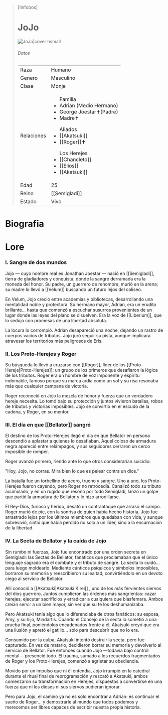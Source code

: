 
> [!infobox]
> # JoJo
> ![JoJo|cover hsmall](https://static.wikitide.net/deathbattlewiki/5/55/Portrait.jonathanjoestar.png)
> ###### Datos
> |||
> | ---- | ---- |
> | Raza | Humano |
> | Genero | Masculino |
> | Clase | Monje |
> |Relaciones| <ul>Familia<li>Adrian (Medio Hermano)</li><li>George Joestar✝(Padre)</li><li>Madre✝</li></ul><ul>Aliados <li>[[Akatsuki]]</li><li>[[Roger]]✝️</li></ul><ul> Los Herejes <li>[[Chancleto]]</li><li>[[Elios]]</li><li>[[Akatsuki]]</li></ul>|
> |Edad| 25 |
> |Reino| [[Semigladi]]|
> |Estado| Vivo|

# Biografia

# Lore
### I. Sangre de dos mundos
Jojo — cuyo nombre real es Jonathan Joestar — nació en [[Semigladi]], tierra de gladiadores y conquista, donde la sangre derramada era la moneda del honor. Su padre, un guerrero de renombre, murió en la arena; su madre lo llevó a [[Velum]] buscando un futuro lejos del coliseo.

En Velum, Jojo creció entre academias y bibliotecas, desarrollando una mentalidad noble y protectora. Su hermano mayor, Adrian, era un erudito brillante… hasta que comenzó a escuchar susurros provenientes de un lugar donde las leyes del plano se disuelven. Era la voz de [[Liberium]], que lo sedujo con promesas de una libertad absoluta.

La locura lo corrompió. Adrian desapareció una noche, dejando un rastro de cuerpos vacíos de tributos. Jojo juró seguir su pista, aunque implicara atravesar los territorios más peligrosos de Eris.

### II. Los Proto-Herejes y Roger
Su búsqueda lo llevó a cruzarse con [[Roger]], líder de los [[Proto-Hereje|Proto-Herejes]]: un grupo de los primeros que desafiaron la lógica de los tributos. Roger era un hombre de voz imponente y espíritu indomable, famoso porque su marca ardía como un sol y su risa resonaba más que cualquier campana de victoria.

Roger reconoció en Jojo la mezcla de honor y fuerza que un verdadero hereje necesita. Lo tomó bajo su protección y juntos vivieron batallas, robos de tributos y victorias imposibles. Jojo se convirtió en el escudo de la cadena, y Roger, en su mentor.

### III. El día en que [[Bellator]] sangró
El destino de los Proto-Herejes llegó el día en que Bellator en persona descendió a aplastar a quienes lo desafiaban. Aquel coloso de armadura negra apareció entre relámpagos, y sus seguidores cerraron un cerco imposible de romper.

Roger avanzó primero, riendo ante lo que otros considerarían suicidio:

"Hoy, Jojo, no corras. Mira bien lo que es pelear contra un dios."

La batalla fue un torbellino de acero, trueno y sangre. Uno a uno, los Proto-Herejes fueron cayendo, pero Roger no retrocedía. Canalizó todo su tributo acumulado, y en un rugido que resonó por todo Semigladi, lanzó un golpe que partió la armadura de Bellator y lo hizo arrodillarse.

El Rey-Dios, furioso y herido, desató un contraataque que arrasó el campo. Roger murió de pie, con la sonrisa de quien había hecho historia. Jojo fue arrastrado lejos por los últimos miembros que quedaban con vida, y aunque sobrevivió, sintió que había perdido no solo a un líder, sino a la encarnación de la libertad.

### IV. La Secta de Bellator y la caída de Jojo
Sin rumbo ni fuerzas, Jojo fue encontrado por una orden secreta en Semigladi: las Sectas de Bellator, fanáticos que proclamaban que el único lenguaje sagrado era el combate y el tributo de sangre. La secta lo cuidó… para luego moldearlo. Mediante cánticos psíquicos y símbolos imposibles, borraron su memoria y reescribieron su lealtad, convirtiéndolo en un devoto ciego al servicio de Bellator.

Allí conoció a [[Akatsuki|Akatsuki Kirei]] , uno de los más fervientes siervos del dios guerrero. Juntos cumplieron las órdenes más sangrientas: cazar herejes, ejecutar sacrificios y erradicar a cualquiera que blasfemara. Ambos creían servir a un bien mayor, sin ver que su fe los deshumanizaba.

Pero Akatsuki tenía algo que lo diferenciaba de otros fanáticos: su esposa, Amy, y su hijo, Mindartis. Cuando el Consejo de la secta lo sometió a una prueba final, poniéndolos encadenados frente a él, Akatsuki creyó que era una ilusión y apretó el gatillo… solo para descubrir que no lo era.

Consumido por la culpa, Akatsuki intentó destruir la secta, pero fue capturado. En vez de matarlo, decidieron borrar su memoria y devolverlo al servicio de Bellator. Fue entonces cuando Jojo —todavía bajo control mental— presenció todo. El trauma, sumado a los recuerdos fragmentados de Roger y los Proto-Herejes, comenzó a agrietar su obediencia.

Movido por un impulso que ni él entendía, Jojo irrumpió en la catedral durante el ritual final de reprogramación y rescató a Akatsuki, ambos comenzaron su transformación en Herejes, dispuestos a convertirse en una fuerza que ni los dioses ni sus siervos pudieran ignorar.

Pero para Jojo, el camino ya no es solo encontrar a Adrian: es continuar el sueño de Roger… y demostrarle al mundo que todos podemos y merecemos ser libres capaces de escribir nuestra propia historia.